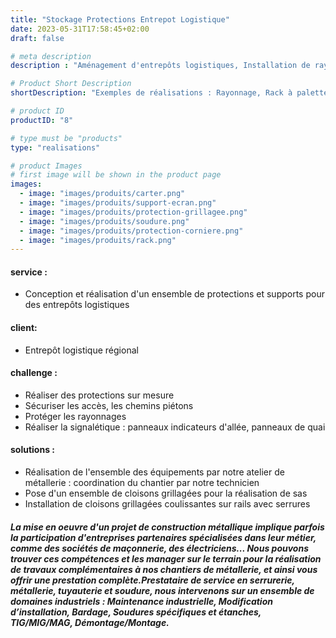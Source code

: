 ```yaml
---
title: "Stockage Protections Entrepot Logistique"
date: 2023-05-31T17:58:45+02:00
draft: false

# meta description
description : "Aménagement d'entrepôts logistiques, Installation de rayonnages et de protections"

# Product Short Description
shortDescription: "Exemples de réalisations : Rayonnage, Rack à palettes, Cloison grillagée, Sas, Auvent, Plateforme caillebotis, Escalier, Passerelle, Portique, Abri fumeurs, Abri vélos, Sabot de protection, Garde-corps, Rambarde, Protection upn, Protection cornière, Protection madrier, Protection bastaing, Butoir, Borne, Protection grillagée, Carter de protection en polycarbonate, Capot, Châssis, chariot de manutention, Support écran, Convoyeur, Gabarit, Poste de travail ergonomique, Table à rouleaux, Table à billes, Conteneur, Cuve, Bac, Chariot de manutention"

# product ID
productID: "8"

# type must be "products"
type: "realisations"

# product Images
# first image will be shown in the product page
images:
  - image: "images/produits/carter.png" 
  - image: "images/produits/support-ecran.png"
  - image: "images/produits/protection-grillagee.png"
  - image: "images/produits/soudure.png"
  - image: "images/produits/protection-corniere.png"
  - image: "images/produits/rack.png"
---
```


#### service :
* Conception et réalisation d'un ensemble de protections et supports pour des entrepôts logistiques 
#### client: 
* Entrepôt logistique régional
#### challenge :
* Réaliser des protections sur mesure 
* Sécuriser les accès, les chemins piétons 
* Protéger les rayonnages 
* Réaliser la signalétique : panneaux indicateurs d'allée, panneaux de quai
   
#### solutions : 
* Réalisation de l'ensemble des équipements par notre atelier de métallerie : coordination du chantier par notre technicien
* Pose d'un ensemble de cloisons grillagées pour la réalisation de sas
* Installation de cloisons grillagées coulissantes sur rails avec serrures


##### La mise en oeuvre d'un projet de construction métallique implique parfois la participation d'entreprises partenaires spécialisées dans leur métier, comme des sociétés de maçonnerie, des électriciens... Nous pouvons trouver ces compétences et les manager sur le terrain pour la réalisation de travaux complémentaires à nos chantiers de métallerie, et ainsi vous offrir une prestation complète.Prestataire de service en serrurerie, métallerie, tuyauterie et soudure, nous intervenons sur un ensemble de domaines industriels : Maintenance industrielle, Modification d’installation, Bardage, Soudures spécifiques et étanches, TIG/MIG/MAG, Démontage/Montage.
